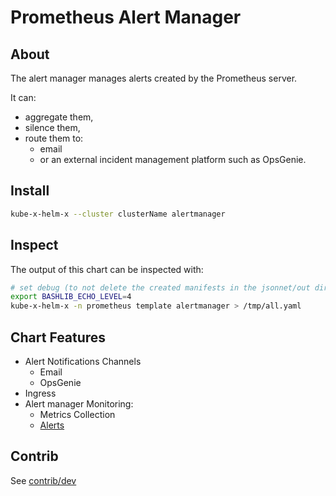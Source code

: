 # Prometheus Alert Manager


## About
The alert manager manages alerts created by the Prometheus server.

It can:
* aggregate them,
* silence them,
* route them to:
  * email 
  * or an external incident management platform such as OpsGenie. 

## Install

```bash
kube-x-helm-x --cluster clusterName alertmanager
```

## Inspect

The output of this chart can be inspected with:
```bash
# set debug (to not delete the created manifests in the jsonnet/out directory)
export BASHLIB_ECHO_LEVEL=4
kube-x-helm-x -n prometheus template alertmanager > /tmp/all.yaml
```

## Chart Features

* Alert Notifications Channels
  * Email 
  * OpsGenie
* Ingress
* Alert manager Monitoring:
  * Metrics Collection 
  * [Alerts](https://runbooks.prometheus-operator.dev/runbooks/alertmanager/)

## Contrib

See [contrib/dev](contrib.md)

